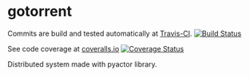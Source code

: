 # gotorrent
Commits are build and tested automatically at [Travis-CI](https://travis-ci.org/JoanBoronat/Go-torrent).
[![Build Status](https://travis-ci.org/JoanBoronat/Go-torrent.svg?branch=master)](https://travis-ci.org/JoanBoronat/Go-torrent)

See code coverage at [coveralls.io](https://coveralls.io/github/JoanBoronat/Go-torrent)
[![Coverage Status](https://coveralls.io/repos/github/JoanBoronat/Go-torrent/badge.svg)](https://coveralls.io/github/JoanBoronat/Go-torrent)

Distributed system made with pyactor library.

